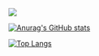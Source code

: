 <!-- ### Hi there 👋 
**BLYKIM/blykim** is a ✨ _special_ ✨ repository because its `README.md` (this file) appears on your GitHub profile.

Here are some ideas to get you started:

- 🔭 I’m currently working on ...
- 🌱 I’m currently learning ...
- 👯 I’m looking to collaborate on ...
- 🤔 I’m looking for help with ...
- 💬 Ask me about ...
- 📫 How to reach me: ...
- 😄 Pronouns: ...
- ⚡ Fun fact: ...
-->

<a href="https://instagram.com/bly_is_god" target="_blank"><img src="https://img.shields.io/badge/bly__is__god-E4405F?style=for-the-badge&logo=Instagram&logoColor=white"/></a>

[![Anurag's GitHub stats](https://github-readme-stats-git-masterrstaa-rickstaa.vercel.app/api?username=blykim&show_icons=true&theme=monokai)](https://github.com/anuraghazra/github-readme-stats)

[![Top Langs](https://github-readme-stats-git-masterrstaa-rickstaa.vercel.app/api/top-langs/?username=blykim&layout=compact)](https://github.com/anuraghazra/github-readme-stats)

<!-- [![willianrod's wakatime stats](https://github-readme-stats.vercel.app/api/wakatime?username=blykim)](https://github.com/anuraghazra/github-readme-stats) -->
